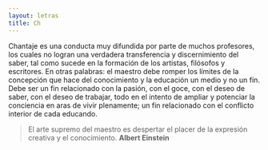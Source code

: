 ```yaml
---
layout: letras
title: Ch
---
```


Chantaje es una conducta muy difundida por
parte de muchos profesores, los cuales no
logran una verdadera transferencia y
discernimiento del saber, tal como sucede en la
formación de los artistas, filósofos y escritores. En
otras palabras: el maestro debe romper los límites de
la concepción que hace del conocimiento y la
educación un medio y no un fin. Debe ser un fin
relacionado con la pasión, con el goce, con el deseo
de saber, con el deseo de trabajar, todo en el intento
de ampliar y potenciar la conciencia en aras de vivir
plenamente; un fin relacionado con el conflicto
interior de cada educando. 

>El arte supremo del maestro 
>es despertar el placer de
>la expresión creativa 
>y el conocimiento.
>**Albert Einstein**
